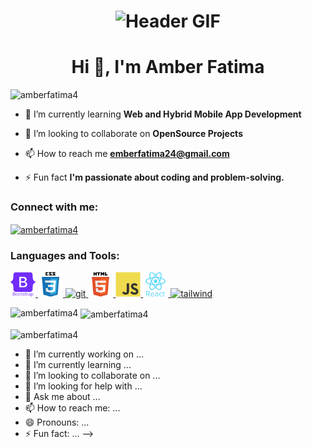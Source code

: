 <h1 align="center">
  <img src="https://encrypted-tbn0.gstatic.com/images?q=tbn:ANd9GcTY4BwEeHzS3HgDuh4TU5pRX6GvSqN5v542Jo8mVR9pubzu9so2KrcZ0V150osyXWmCuA&usqp=CAU" alt="Header GIF" width="900"/>
</h1>
<h1 align="center">Hi 👋, I'm Amber Fatima</h1>
<p align="left"> <img src="https://komarev.com/ghpvc/?username=amberfatima4&label=Profile%20views&color=0e75b6&style=flat" alt="amberfatima4" /> </p>

- 🌱 I’m currently learning **Web and Hybrid Mobile App Development**

- 👯 I’m looking to collaborate on **OpenSource Projects**

- 📫 How to reach me **emberfatima24@gmail.com**

- ⚡ Fun fact **I'm passionate about coding and problem-solving.**

<h3 align="left">Connect with me:</h3>
<p align="left">
<a href="https://linkedin.com/in/amberfatima4" target="blank"><img align="center" src="https://raw.githubusercontent.com/rahuldkjain/github-profile-readme-generator/master/src/images/icons/Social/linked-in-alt.svg" alt="amberfatima4" height="30" width="40" /></a>
</p>

<h3 align="left">Languages and Tools:</h3>
<p align="left"> <a href="https://getbootstrap.com" target="_blank" rel="noreferrer"> <img src="https://raw.githubusercontent.com/devicons/devicon/master/icons/bootstrap/bootstrap-plain-wordmark.svg" alt="bootstrap" width="40" height="40"/> </a> <a href="https://www.w3schools.com/css/" target="_blank" rel="noreferrer"> <img src="https://raw.githubusercontent.com/devicons/devicon/master/icons/css3/css3-original-wordmark.svg" alt="css3" width="40" height="40"/> </a> <a href="https://git-scm.com/" target="_blank" rel="noreferrer"> <img src="https://www.vectorlogo.zone/logos/git-scm/git-scm-icon.svg" alt="git" width="40" height="40"/> </a> <a href="https://www.w3.org/html/" target="_blank" rel="noreferrer"> <img src="https://raw.githubusercontent.com/devicons/devicon/master/icons/html5/html5-original-wordmark.svg" alt="html5" width="40" height="40"/> </a> <a href="https://developer.mozilla.org/en-US/docs/Web/JavaScript" target="_blank" rel="noreferrer"> <img src="https://raw.githubusercontent.com/devicons/devicon/master/icons/javascript/javascript-original.svg" alt="javascript" width="40" height="40"/> </a> <a href="https://reactjs.org/" target="_blank" rel="noreferrer"> <img src="https://raw.githubusercontent.com/devicons/devicon/master/icons/react/react-original-wordmark.svg" alt="react" width="40" height="40"/> </a> <a href="https://tailwindcss.com/" target="_blank" rel="noreferrer"> <img src="https://www.vectorlogo.zone/logos/tailwindcss/tailwindcss-icon.svg" alt="tailwind" width="40" height="40"/> </a> </p>

<p><img align="left" src="https://github-readme-stats.vercel.app/api/top-langs?username=amberfatima4&show_icons=true&locale=en&layout=compact" alt="amberfatima4" /></p>

<p>&nbsp;<img align="center" src="https://github-readme-stats.vercel.app/api?username=amberfatima4&show_icons=true&locale=en" alt="amberfatima4" /></p>

<p><img align="center" src="https://github-readme-streak-stats.herokuapp.com/?user=amberfatima4&" alt="amberfatima4" /></p>


- 🔭 I’m currently working on ...
- 🌱 I’m currently learning ...
- 👯 I’m looking to collaborate on ...
- 🤔 I’m looking for help with ...
- 💬 Ask me about ...
- 📫 How to reach me: ...
- 😄 Pronouns: ...
- ⚡ Fun fact: ...
-->
